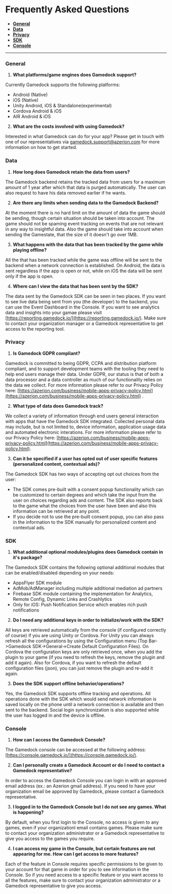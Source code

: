 # Frequently Asked Questions

* **[General](#general)**
* **[Data](#data)**
* **[Privacy](#privacy)**
* **[SDK](#sdk)**
* **[Console](#console)**

---

### General
1. **What platforms/game engines does Gamedock support?**

Currently Gamedock supports the following platforms:
* Android (Native)
* iOS (Native)
* Unity Android, iOS & Standalone(experimental)
* Cordova Android & iOS
* AIR Android & iOS

2. **What are the costs involved with using Gamedock?**

Interested in what Gamedock can do for your app? Please get in touch with one of our representatives via [gamedock.support@azerion.com](gamedock.support@azerion.com) for more information on how to get started.

### Data
1. **How long does Gamedock retain the data from users?**

The Gamedock backend retains the tracked data from users for a maximum amount of 1 year after which that data is purged automatically. The user can also request to have his data removed earlier if he wants.

2. **Are there any limits when sending data to the Gamedock Backend?**

At the moment there is no hard limit on the amount of data the game should be sending, though certain situation should be taken into account. The game should not be spaming event tracking on events that are not relevant in any way to insightful data. Also the game should take into account when sending the Gamestate, that the size of it doesn't go over 1MB.

3. **What happens with the data that has been tracked by the game while playing offline?**

All the that has been tracked while the game was offline will be sent to the backend when a network connection is established. On Android, the data is sent regardless if the app is open or not, while on iOS the data will be sent only if the app is open.

4. **Where can I view the data that has been sent by the SDK?**

The data sent by the Gamedock SDK can be seen in two places. If you want to see live data being sent from you (the developer) to the backend, you can use the Event Dashboard in the Console. If you want to see analytics data and insights into your gamae please visit [https://reporting.gamedock.io/](https://reporting.gamedock.io/). Make sure to contact your organization manager or a Gamedock representative to get access to the reporting tool.

### Privacy
1. **Is Gamedock GDPR compliant?**

Gamedock is committed to being GDPR, CCPA and distribution platform compliant, and to support development teams with the tooling they need to help end users manage their data. Under GDPR, our status is that of both a data processor and a data controller as much of our functionality relies on the data we collect. For more information please refer to our Privacy Policy here: [https://azerion.com/business/mobile-apps-privacy-policy.html](https://azerion.com/business/mobile-apps-privacy-policy.html) .

2. **What type of data does Gamedock track?**

We collect a variety of information through end users general interaction with apps that have the Gamedock SDK integrated. Collected personal data may include, but is not limited to, device information, application usage data and automated electronic interations. For more information please refer to our Privacy Policy here: [https://azerion.com/business/mobile-apps-privacy-policy.html](https://azerion.com/business/mobile-apps-privacy-policy.html).

3. **Can it be specified if a user has opted out of user specific features (personalized content, contextual ads)?**

The Gamedock SDK has two ways of accepting opt out choices from the user:
* The SDK comes pre-built with a consent popup functionality which can be customized to certain degrees and which take the input from the user on choices regarding ads and content. The SDK also reports back to the game what the choices from the user have been and also this information can be retrieved at any point.
* If you decide not to use the pre-built consent popup, you can also pass in the information to the SDK manually for personalized content and contextual ads.

### SDK
1. **What additional optional modules/plugins does Gamedock contain in it's package?**

The Gamedock SDK contains the following optional additional modules that can be enabled/disabled depending on your needs:
* AppsFlyer SDK module
* AdMob/AdManager including multiple additional mediation ad partners
* Firebase SDK module containing the implementation for Analytics, Remote Config, Dynamic Links and Crashlytics
* Only for iOS: Push Notification Service which enables rich push notifications

2. **Do I need any additional keys in order to initialize/work with the SDK?**

All keys are retrieved automatically from the console (if configured correctly of course) if you are using Unity or Cordova. For Unity you can always refresh all the configurations by using the Configuration menu (Top Bar->Gamedock SDK->General->Create Default Configuration Files). On Cordova the configuration keys are only retrieved once, when you add the plugin to your game (if you need to refresh the keys, remove the plugin and add it again). Also for Cordova, if you want to refresh the default configuration files (json), you can just remove the plugin and re-add it again.

3. **Does the SDK support offline behavior/operations?**

Yes, the Gamedock SDK supports offline tracking and operations. All operations done with the SDK which would send network information is saved locally on the phone until a network connection is available and then sent to the backend. Social login synchronization is also supported while the user has logged in and the device is offline.

### Console
1. **How can I access the Gamedock Console?**

The Gamedock console can be accessed at the following address: [https://console.gamedock.io/](https://console.gamedock.io/).

2. **Can I personally create a Gamedock Account or do I need to contact a Gamedock representative?**

In order to access the Gamedock Console you can login in with an approved email address (ex.: an Azerion gmail address). If you need to have your organization email be approved by Gamedock, please contact a Gamedock representative.

3. **I logged in to the Gamedock Console but I do not see any games. What is happening?**

By default, when you first login to the Console, no access is given to any games, even if your organizationl email contains games. Please make sure to contact your organization administrator or a Gamedock representative to give you access to the games you require.

4. **I can access my game in the Console, but certain features are not appearing for me. How can I get access to more features?**

Each of the feature in Console requires specific permissions to be given to your account for that game in order for you to see information in the Console. So if you need access to a specific feature or you want access to all the features, make sure to contact your organization administrator or a Gamedock representative to give you access.